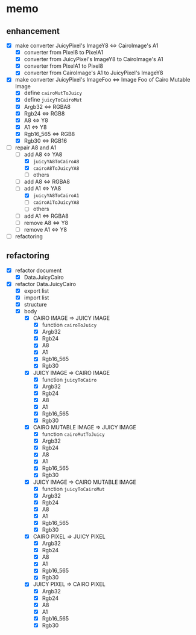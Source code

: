 memo
====

enhancement
-----------

* [x] make converter JuicyPixel's ImageY8 <=> CairoImage's A1
	+ [x] converter from Pixel8 to PixelA1
	+ [x] converter from JuicyPixel's ImageY8 to CairoImage's A1
	+ [x] converter from PixelA1 to Pixel8
	+ [x] converter from CairoImage's A1 to JuicyPixel's ImageY8
* [x] make converter JuicyPixel's ImageFoo <=> Image Foo of Cairo Mutable Image
	+ [x] define `cairoMutToJuicy`
	+ [x] define `juicyToCairoMut`
	+ [x] Argb32 <=> RGBA8
	+ [x] Rgb24 <=> RGB8
	+ [x] A8 <=> Y8
	+ [x] A1 <=> Y8
	+ [x] Rgb16\_565 <=> RGB8
	+ [x] Rgb30 <=> RGB16
* [ ] repair A8 and A1
	+ [ ] add A8 <=> YA8
		- [x] `juicyYA8ToCairoA8`
		- [x] `cairoA8ToJuicyYA8`
		- [ ] others
	+ [ ] add A8 <=> RGBA8
	+ [ ] add A1 <=> YA8
		- [x] `juicyYA8ToCairoA1`
		- [ ] `cairoA1ToJuicyYA8`
		- [ ] others
	+ [ ] add A1 <=> RGBA8
	+ [ ] remove A8 <=> Y8
	+ [ ] remove A1 <=> Y8
* [ ] refactoring

refactoring
-----------

* [x] refactor document
	+ [x] Data.JuicyCairo
* [x] refactor Data.JuicyCairo
	+ [x] export list
	+ [x] import list
	+ [x] structure
	+ [x] body
		- [x] CAIRO IMAGE => JUICY IMAGE
			* [x] function `cairoToJuicy`
			* [x] Argb32
			* [x] Rgb24
			* [x] A8
			* [x] A1
			* [x] Rgb16_565
			* [x] Rgb30
		- [x] JUICY IMAGE => CAIRO IMAGE
			* [x] function `juicyToCairo`
			* [x] Argb32
			* [x] Rgb24
			* [x] A8
			* [x] A1
			* [x] Rgb16_565
			* [x] Rgb30
		- [x] CAIRO MUTABLE IMAGE => JUICY IMAGE
			* [x] function `cairoMutToJuicy`
			* [x] Argb32
			* [x] Rgb24
			* [x] A8
			* [x] A1
			* [x] Rgb16_565
			* [x] Rgb30
		- [x] JUICY IMAGE => CAIRO MUTABLE IMAGE
			* [x] function `juicyToCairoMut`
			* [x] Argb32
			* [x] Rgb24
			* [x] A8
			* [x] A1
			* [x] Rgb16_565
			* [x] Rgb30
		- [x] CAIRO PIXEL => JUICY PIXEL
			* [x] Argb32
			* [x] Rgb24
			* [x] A8
			* [x] A1
			* [x] Rgb16_565
			* [x] Rgb30
		- [x] JUICY PIXEL => CAIRO PIXEL
			* [x] Argb32
			* [x] Rgb24
			* [x] A8
			* [x] A1
			* [x] Rgb16_565
			* [x] Rgb30
